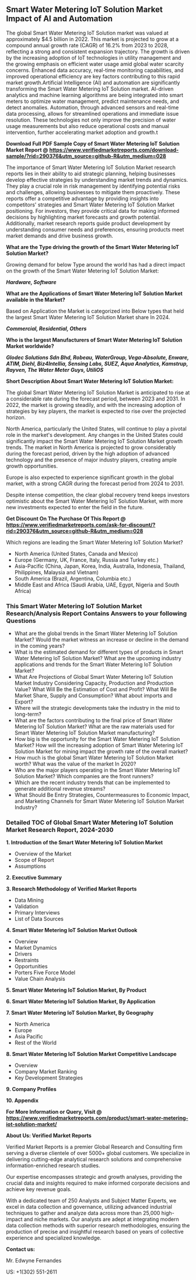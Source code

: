<h2>Smart Water Metering IoT Solution Market Impact of AI and Automation</h2>The global Smart Water Metering IoT Solution market was valued at approximately $4.5 billion in 2022. This market is projected to grow at a compound annual growth rate (CAGR) of 16.2% from 2023 to 2028, reflecting a strong and consistent expansion trajectory. The growth is driven by the increasing adoption of IoT technologies in utility management and the growing emphasis on efficient water usage amid global water scarcity concerns. Enhanced data accuracy, real-time monitoring capabilities, and improved operational efficiency are key factors contributing to this rapid market growth.Artificial Intelligence (AI) and automation are significantly transforming the Smart Water Metering IoT Solution market. AI-driven analytics and machine learning algorithms are being integrated into smart meters to optimize water management, predict maintenance needs, and detect anomalies. Automation, through advanced sensors and real-time data processing, allows for streamlined operations and immediate issue resolution. These technologies not only improve the precision of water usage measurements but also reduce operational costs and manual intervention, further accelerating market adoption and growth.t</p><p id="" class=""><strong>Download Full PDF Sample Copy of Smart Water Metering IoT Solution Market Report @ <a href="https://www.verifiedmarketreports.com/download-sample/?rid=290376&utm_source=github-R&utm_medium=028" target="_blank">https://www.verifiedmarketreports.com/download-sample/?rid=290376&utm_source=github-R&utm_medium=028</a></strong></p><p>The importance of&nbsp;Smart Water Metering IoT Solution Market research reports lies in their ability to aid strategic planning, helping businesses develop effective strategies by understanding market trends and dynamics. They play a crucial role in risk management by identifying potential risks and challenges, allowing businesses to mitigate them proactively. These reports offer a competitive advantage by providing insights into competitors' strategies and Smart Water Metering IoT Solution Market positioning. For investors, they provide critical data for making informed decisions by highlighting market forecasts and growth potential. Additionally, market research reports guide product development by understanding consumer needs and preferences, ensuring products meet market demands and drive business growth.</p><p><strong>What are the&nbsp;Type driving the growth of the Smart Water Metering IoT Solution Market?</strong></p><p id="" class="">Growing demand for below Type around the world has had a direct impact on the growth of the Smart Water Metering IoT Solution Market:</p><em><strong>Hardware, Software</strong></em></p><strong>What are the&nbsp;Applications&nbsp;of Smart Water Metering IoT Solution Market available in the Market?</strong></p><p id="" class="">Based on Application the Market is categorized into Below types that held the largest Smart Water Metering IoT Solution Market share In 2024.</p><em><strong>Commercial, Residential, Others</strong></em></p><strong>Who is the largest Manufacturers of Smart Water Metering IoT Solution Market worldwide?</strong></p><p><em><strong>Glodec Solutions Sdn Bhd, Robeau, WaterGroup, Vega-Absolute, Enware, ATIM, Diehl, Biz4Intellia, Sensing Labs, SUEZ, Aqua Analytics, Kamstrup, Rayven, The Water Meter Guys, UtiliOS</strong></em></p><p id="" class=""><strong>Short Description About Smart Water Metering IoT Solution Market:</strong></p><p>The global Smart Water Metering IoT Solution Market is anticipated to rise at a considerable rate during the forecast period, between 2023 and 2031. In 2022, the market is growing steadily, and with the increasing adoption of strategies by key players, the market is expected to rise over the projected horizon.</p><p>North America, particularly the United States, will continue to play a pivotal role in the market's development. Any changes in the United States could significantly impact the Smart Water Metering IoT Solution Market growth trends. The market in North America is projected to grow considerably during the forecast period, driven by the high adoption of advanced technology and the presence of major industry players, creating ample growth opportunities.</p><p>Europe is also expected to experience significant growth in the global market, with a strong CAGR during the forecast period from 2024 to 2031.</p><p>Despite intense competition, the clear global recovery trend keeps investors optimistic about the Smart Water Metering IoT Solution Market, with more new investments expected to enter the field in the future.</p><p id="" class=""><strong>Get Discount On The Purchase Of This Report @ <a href="https://www.verifiedmarketreports.com/ask-for-discount/?rid=290376&utm_source=github-R&utm_medium=028" target="_blank">https://www.verifiedmarketreports.com/ask-for-discount/?rid=290376&utm_source=github-R&utm_medium=028</a></strong></p>Which regions are leading the Smart Water Metering IoT Solution Market?</p><ul><li>North America (United States, Canada and Mexico)</li><li>Europe (Germany, UK, France, Italy, Russia and Turkey etc.)</li><li>Asia-Pacific (China, Japan, Korea, India, Australia, Indonesia, Thailand, Philippines, Malaysia and Vietnam)</li><li>South America (Brazil, Argentina, Columbia etc.)</li><li>Middle East and Africa (Saudi Arabia, UAE, Egypt, Nigeria and South Africa)</li></ul><h3 id="" class="">This Smart Water Metering IoT Solution Market Research/Analysis Report Contains Answers to your following Questions</h3><ul><li>What are the global trends in the Smart Water Metering IoT Solution Market? Would the market witness an increase or decline in the demand in the coming years?</li><li>What is the estimated demand for different types of products in Smart Water Metering IoT Solution Market? What are the upcoming industry applications and trends for the Smart Water Metering IoT Solution Market?</li><li>What Are Projections of Global Smart Water Metering IoT Solution Market Industry Considering Capacity, Production and Production Value? What Will Be the Estimation of Cost and Profit? What Will Be Market Share, Supply and Consumption? What about imports and Export?</li><li>Where will the strategic developments take the industry in the mid to long-term?</li><li>What are the factors contributing to the final price of Smart Water Metering IoT Solution Market? What are the raw materials used for Smart Water Metering IoT Solution Market manufacturing?</li><li>How big is the opportunity for the Smart Water Metering IoT Solution Market? How will the increasing adoption of Smart Water Metering IoT Solution Market for mining impact the growth rate of the overall market?</li><li>How much is the global Smart Water Metering IoT Solution Market worth? What was the value of the market In 2020?</li><li>Who are the major players operating in the Smart Water Metering IoT Solution Market? Which companies are the front runners?</li><li>Which are the recent industry trends that can be implemented to generate additional revenue streams?</li><li>What Should Be Entry Strategies, Countermeasures to Economic Impact, and Marketing Channels for Smart Water Metering IoT Solution Market Industry?</li></ul><h3 id="" class="">Detailed TOC of Global Smart Water Metering IoT Solution Market Research Report, 2024-2030</h3><p id="" class=""><strong>1. Introduction of the Smart Water Metering IoT Solution Market</strong></p><ul><li>Overview of the Market</li><li>Scope of Report</li><li>Assumptions</li></ul><p id="" class=""><strong>2. Executive Summary</strong></p><p id="" class=""><strong>3. Research Methodology of Verified Market Reports</strong></p><ul><li>Data Mining</li><li>Validation</li><li>Primary Interviews</li><li>List of Data Sources</li></ul><p id="" class=""><strong>4. Smart Water Metering IoT Solution Market Outlook</strong></p><ul><li>Overview</li><li>Market Dynamics</li><li>Drivers</li><li>Restraints</li><li>Opportunities</li><li>Porters Five Force Model</li><li>Value Chain Analysis</li></ul><p id="" class=""><strong>5. Smart Water Metering IoT Solution Market, By Product</strong></p><p id="" class=""><strong>6. Smart Water Metering IoT Solution Market, By Application</strong></p><p id="" class=""><strong>7. Smart Water Metering IoT Solution Market, By Geography</strong></p><ul><li>North America</li><li>Europe</li><li>Asia Pacific</li><li>Rest of the World</li></ul><p id="" class=""><strong>8. Smart Water Metering IoT Solution Market Competitive Landscape</strong></p><ul><li>Overview</li><li>Company Market Ranking</li><li>Key Development Strategies</li></ul><p id="" class=""><strong>9. Company Profiles</strong></p><p id="" class=""><strong>10. Appendix</strong></p><p id="" class=""><strong>For More Information or Query, Visit @ <a href="https://www.verifiedmarketreports.com/product/smart-water-metering-iot-solution-market/" target="_blank">https://www.verifiedmarketreports.com/product/smart-water-metering-iot-solution-market/</a></strong></p><p id="" class=""><strong>About Us: Verified Market Reports</strong></p><p id="" class="">Verified Market Reports is a premier Global Research and Consulting firm serving a diverse clientele of over 5000+ global customers. We specialize in delivering cutting-edge analytical research solutions and comprehensive information-enriched research studies.</p><p id="" class="">Our expertise encompasses strategic and growth analyses, providing the crucial data and insights required to make informed corporate decisions and achieve key revenue goals.</p><p id="" class="">With a dedicated team of 250 Analysts and Subject Matter Experts, we excel in data collection and governance, utilizing advanced industrial techniques to gather and analyze data across more than 25,000 high-impact and niche markets. Our analysts are adept at integrating modern data collection methods with superior research methodologies, ensuring the production of precise and insightful research based on years of collective experience and specialized knowledge.</p><p id="" class=""><strong>Contact us:</strong></p><p id="" class="">Mr. Edwyne Fernandes</p><p id="" class="">US: +1(302) 551-2611</p>